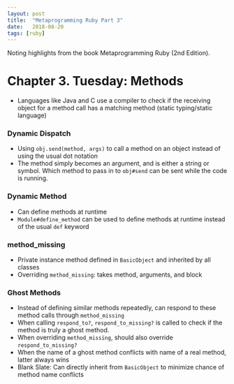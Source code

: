 ```yaml
---
layout: post
title:  "Metaprogramming Ruby Part 3"
date:   2018-08-20
tags: [ruby]
---
```

Noting highlights from the book Metaprogramming Ruby (2nd Edition).

# Chapter 3. Tuesday: Methods

* Languages like Java and C use a compiler to check if the receiving
object for a method call has a matching method (static typing/static
language)

### Dynamic Dispatch

* Using `obj.send(method, args)` to call a method on an object instead
of using the usual dot notation
* The method simply becomes an argument, and is either a
string or symbol. Which method to pass in to `obj#send` can be
sent while the code is running.

### Dynamic Method

* Can define methods at runtime
* `Module#define_method` can be used to define methods at runtime instead of the usual `def` keyword

### method_missing

* Private instance method defined in `BasicObject` and inherited by all classes
* Overriding `method_missing`: takes method, arguments, and block

### Ghost Methods

* Instead of defining similar methods repeatedly, can respond to these method calls through `method_missing`
* When calling `respond_to?`, `respond_to_missing?` is called to check if the method is truly a ghost method.
* When overriding `method_missing`, should also override `respond_to_missing?`
* When the name of a ghost method conflicts with name of a real method, latter always wins
* Blank Slate: Can directly inherit from `BasicObject` to minimize chance of method name conflicts
